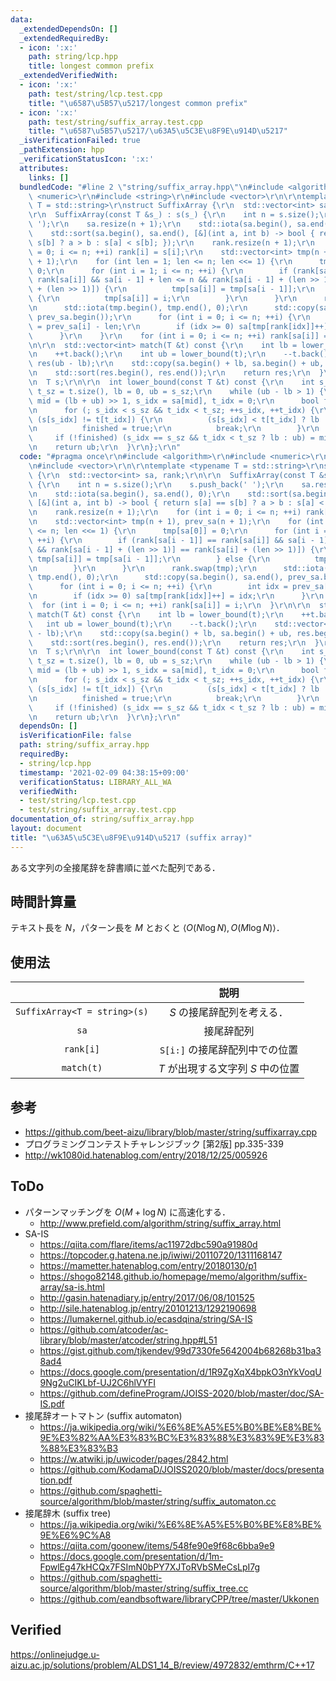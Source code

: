```yaml
---
data:
  _extendedDependsOn: []
  _extendedRequiredBy:
  - icon: ':x:'
    path: string/lcp.hpp
    title: longest common prefix
  _extendedVerifiedWith:
  - icon: ':x:'
    path: test/string/lcp.test.cpp
    title: "\u6587\u5B57\u5217/longest common prefix"
  - icon: ':x:'
    path: test/string/suffix_array.test.cpp
    title: "\u6587\u5B57\u5217/\u63A5\u5C3E\u8F9E\u914D\u5217"
  _isVerificationFailed: true
  _pathExtension: hpp
  _verificationStatusIcon: ':x:'
  attributes:
    links: []
  bundledCode: "#line 2 \"string/suffix_array.hpp\"\n#include <algorithm>\r\n#include\
    \ <numeric>\r\n#include <string>\r\n#include <vector>\r\n\r\ntemplate <typename\
    \ T = std::string>\r\nstruct SuffixArray {\r\n  std::vector<int> sa, rank;\r\n\
    \r\n  SuffixArray(const T &s_) : s(s_) {\r\n    int n = s.size();\r\n    s.push_back('\
    \ ');\r\n    sa.resize(n + 1);\r\n    std::iota(sa.begin(), sa.end(), 0);\r\n\
    \    std::sort(sa.begin(), sa.end(), [&](int a, int b) -> bool { return s[a] ==\
    \ s[b] ? a > b : s[a] < s[b]; });\r\n    rank.resize(n + 1);\r\n    for (int i\
    \ = 0; i <= n; ++i) rank[i] = s[i];\r\n    std::vector<int> tmp(n + 1), prev_sa(n\
    \ + 1);\r\n    for (int len = 1; len <= n; len <<= 1) {\r\n      tmp[sa[0]] =\
    \ 0;\r\n      for (int i = 1; i <= n; ++i) {\r\n        if (rank[sa[i - 1]] ==\
    \ rank[sa[i]] && sa[i - 1] + len <= n && rank[sa[i - 1] + (len >> 1)] == rank[sa[i]\
    \ + (len >> 1)]) {\r\n          tmp[sa[i]] = tmp[sa[i - 1]];\r\n        } else\
    \ {\r\n          tmp[sa[i]] = i;\r\n        }\r\n      }\r\n      rank.swap(tmp);\r\
    \n      std::iota(tmp.begin(), tmp.end(), 0);\r\n      std::copy(sa.begin(), sa.end(),\
    \ prev_sa.begin());\r\n      for (int i = 0; i <= n; ++i) {\r\n        int idx\
    \ = prev_sa[i] - len;\r\n        if (idx >= 0) sa[tmp[rank[idx]]++] = idx;\r\n\
    \      }\r\n    }\r\n    for (int i = 0; i <= n; ++i) rank[sa[i]] = i;\r\n  }\r\
    \n\r\n  std::vector<int> match(T &t) const {\r\n    int lb = lower_bound(t);\r\
    \n    ++t.back();\r\n    int ub = lower_bound(t);\r\n    --t.back();\r\n    std::vector<int>\
    \ res(ub - lb);\r\n    std::copy(sa.begin() + lb, sa.begin() + ub, res.begin());\r\
    \n    std::sort(res.begin(), res.end());\r\n    return res;\r\n  }\r\n\r\nprivate:\r\
    \n  T s;\r\n\r\n  int lower_bound(const T &t) const {\r\n    int s_sz = s.size(),\
    \ t_sz = t.size(), lb = 0, ub = s_sz;\r\n    while (ub - lb > 1) {\r\n      int\
    \ mid = (lb + ub) >> 1, s_idx = sa[mid], t_idx = 0;\r\n      bool finished = false;\r\
    \n      for (; s_idx < s_sz && t_idx < t_sz; ++s_idx, ++t_idx) {\r\n        if\
    \ (s[s_idx] != t[t_idx]) {\r\n          (s[s_idx] < t[t_idx] ? lb : ub) = mid;\r\
    \n          finished = true;\r\n          break;\r\n        }\r\n      }\r\n \
    \     if (!finished) (s_idx == s_sz && t_idx < t_sz ? lb : ub) = mid;\r\n    }\r\
    \n    return ub;\r\n  }\r\n};\r\n"
  code: "#pragma once\r\n#include <algorithm>\r\n#include <numeric>\r\n#include <string>\r\
    \n#include <vector>\r\n\r\ntemplate <typename T = std::string>\r\nstruct SuffixArray\
    \ {\r\n  std::vector<int> sa, rank;\r\n\r\n  SuffixArray(const T &s_) : s(s_)\
    \ {\r\n    int n = s.size();\r\n    s.push_back(' ');\r\n    sa.resize(n + 1);\r\
    \n    std::iota(sa.begin(), sa.end(), 0);\r\n    std::sort(sa.begin(), sa.end(),\
    \ [&](int a, int b) -> bool { return s[a] == s[b] ? a > b : s[a] < s[b]; });\r\
    \n    rank.resize(n + 1);\r\n    for (int i = 0; i <= n; ++i) rank[i] = s[i];\r\
    \n    std::vector<int> tmp(n + 1), prev_sa(n + 1);\r\n    for (int len = 1; len\
    \ <= n; len <<= 1) {\r\n      tmp[sa[0]] = 0;\r\n      for (int i = 1; i <= n;\
    \ ++i) {\r\n        if (rank[sa[i - 1]] == rank[sa[i]] && sa[i - 1] + len <= n\
    \ && rank[sa[i - 1] + (len >> 1)] == rank[sa[i] + (len >> 1)]) {\r\n         \
    \ tmp[sa[i]] = tmp[sa[i - 1]];\r\n        } else {\r\n          tmp[sa[i]] = i;\r\
    \n        }\r\n      }\r\n      rank.swap(tmp);\r\n      std::iota(tmp.begin(),\
    \ tmp.end(), 0);\r\n      std::copy(sa.begin(), sa.end(), prev_sa.begin());\r\n\
    \      for (int i = 0; i <= n; ++i) {\r\n        int idx = prev_sa[i] - len;\r\
    \n        if (idx >= 0) sa[tmp[rank[idx]]++] = idx;\r\n      }\r\n    }\r\n  \
    \  for (int i = 0; i <= n; ++i) rank[sa[i]] = i;\r\n  }\r\n\r\n  std::vector<int>\
    \ match(T &t) const {\r\n    int lb = lower_bound(t);\r\n    ++t.back();\r\n \
    \   int ub = lower_bound(t);\r\n    --t.back();\r\n    std::vector<int> res(ub\
    \ - lb);\r\n    std::copy(sa.begin() + lb, sa.begin() + ub, res.begin());\r\n\
    \    std::sort(res.begin(), res.end());\r\n    return res;\r\n  }\r\n\r\nprivate:\r\
    \n  T s;\r\n\r\n  int lower_bound(const T &t) const {\r\n    int s_sz = s.size(),\
    \ t_sz = t.size(), lb = 0, ub = s_sz;\r\n    while (ub - lb > 1) {\r\n      int\
    \ mid = (lb + ub) >> 1, s_idx = sa[mid], t_idx = 0;\r\n      bool finished = false;\r\
    \n      for (; s_idx < s_sz && t_idx < t_sz; ++s_idx, ++t_idx) {\r\n        if\
    \ (s[s_idx] != t[t_idx]) {\r\n          (s[s_idx] < t[t_idx] ? lb : ub) = mid;\r\
    \n          finished = true;\r\n          break;\r\n        }\r\n      }\r\n \
    \     if (!finished) (s_idx == s_sz && t_idx < t_sz ? lb : ub) = mid;\r\n    }\r\
    \n    return ub;\r\n  }\r\n};\r\n"
  dependsOn: []
  isVerificationFile: false
  path: string/suffix_array.hpp
  requiredBy:
  - string/lcp.hpp
  timestamp: '2021-02-09 04:38:15+09:00'
  verificationStatus: LIBRARY_ALL_WA
  verifiedWith:
  - test/string/lcp.test.cpp
  - test/string/suffix_array.test.cpp
documentation_of: string/suffix_array.hpp
layout: document
title: "\u63A5\u5C3E\u8F9E\u914D\u5217 (suffix array)"
---
```


ある文字列の全接尾辞を辞書順に並べた配列である．


## 時間計算量

テキスト長を $N$，パターン長を $M$ とおくと $\langle O(N\log{N}), O(M\log{N}) \rangle$．


## 使用法

||説明|
|:--:|:--:|
|`SuffixArray<T = string>(s)`|$S$ の接尾辞配列を考える．|
|`sa`|接尾辞配列|
|`rank[i]`|`S[i:]` の接尾辞配列中での位置|
|`match(t)`|$T$ が出現する文字列 $S$ 中の位置|


## 参考

- https://github.com/beet-aizu/library/blob/master/string/suffixarray.cpp
- プログラミングコンテストチャレンジブック \[第2版\] pp.335-339
- http://wk1080id.hatenablog.com/entry/2018/12/25/005926


## ToDo

- パターンマッチングを $O(M + \log{N})$ に高速化する．
  - http://www.prefield.com/algorithm/string/suffix_array.html
- SA-IS
  - https://qiita.com/flare/items/ac11972dbc590a91980d
  - https://topcoder.g.hatena.ne.jp/iwiwi/20110720/1311168147
  - https://mametter.hatenablog.com/entry/20180130/p1
  - https://shogo82148.github.io/homepage/memo/algorithm/suffix-array/sa-is.html
  - http://gasin.hatenadiary.jp/entry/2017/06/08/101525
  - http://sile.hatenablog.jp/entry/20101213/1292190698
  - https://lumakernel.github.io/ecasdqina/string/SA-IS
  - https://github.com/atcoder/ac-library/blob/master/atcoder/string.hpp#L51
  - https://gist.github.com/tjkendev/99d7330fe5642004b68268b31ba38ad4
  - https://docs.google.com/presentation/d/1R9ZgXqX4bpkO3nYkVoqU9Ng2uCIKLbf-UJ2C6hlVYFI
  - https://github.com/defineProgram/JOISS-2020/blob/master/doc/SA-IS.pdf
- 接尾辞オートマトン (suffix automaton)
  - https://ja.wikipedia.org/wiki/%E6%8E%A5%E5%B0%BE%E8%BE%9E%E3%82%AA%E3%83%BC%E3%83%88%E3%83%9E%E3%83%88%E3%83%B3
  - https://w.atwiki.jp/uwicoder/pages/2842.html
  - https://github.com/KodamaD/JOISS2020/blob/master/docs/presentation.pdf
  - https://github.com/spaghetti-source/algorithm/blob/master/string/suffix_automaton.cc
- 接尾辞木 (suffix tree)
  - https://ja.wikipedia.org/wiki/%E6%8E%A5%E5%B0%BE%E8%BE%9E%E6%9C%A8
  - https://qiita.com/goonew/items/548fe90e9f68c6bba9e9
  - https://docs.google.com/presentation/d/1m-FpwlEg47kHCQx7FSImN0bPY7XJToRVbSMeCsLpI7g
  - https://github.com/spaghetti-source/algorithm/blob/master/string/suffix_tree.cc
  - https://github.com/eandbsoftware/libraryCPP/tree/master/Ukkonen


## Verified

https://onlinejudge.u-aizu.ac.jp/solutions/problem/ALDS1_14_B/review/4972832/emthrm/C++17
